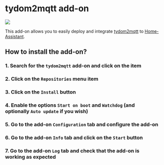 # tydom2mqtt add-on

![](https://github.com/fransiouz/tydom2mqtt/raw/master/docs/tydom2mqtt_logo_250.png)

This add-on allows you to easily deploy and integrate [tydom2mqtt](https://github.com/fransiouz/tydom2mqtt) to [Home-Assistant](https://www.home-assistant.io/).

## How to install the add-on?

### 1. Search for the `tydom2mqtt` add-on and click on the item

### 2. Click on the `Repositories` menu item

### 3. Click on the `Install` button

### 4. Enable the options `Start on boot` and `Watchdog` (and optionally `Auto update` if you wish)

### 5. Go to the add-on `Configuration` tab and configure the add-on

### 6. Go to the add-on `Info` tab and click on the `Start` button

### 7. Go to the add-on `Log` tab and check that the add-on is working as expected

